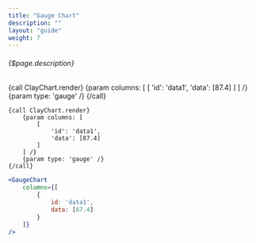 ```yaml
---
title: "Gauge Chart"
description: ""
layout: "guide"
weight: 7
---
```


###### {$page.description}

<article id="1">

{call ClayChart.render}
	{param columns: [
		[
			'id': 'data1',
			'data': [87.4]
		]
	] /}
	{param type: 'gauge' /}
{/call}

```soy
{call ClayChart.render}
	{param columns: [
		[
			'id': 'data1',
			'data': [87.4]
		]
	] /}
	{param type: 'gauge' /}
{/call}
```
```jsx
<GaugeChart
	columns={[
		{
			id: 'data1',
			data: [87.4]
		}
	]}
/>
```

</article>
